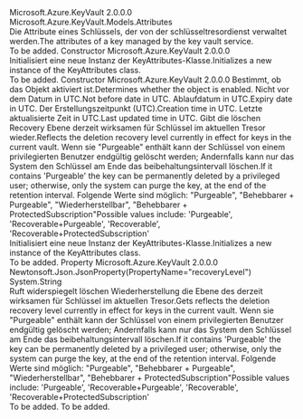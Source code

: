 <Type Name="KeyAttributes" FullName="Microsoft.Azure.KeyVault.Models.KeyAttributes">
  <TypeSignature Language="C#" Value="public class KeyAttributes : Microsoft.Azure.KeyVault.Models.Attributes" />
  <TypeSignature Language="ILAsm" Value=".class public auto ansi beforefieldinit KeyAttributes extends Microsoft.Azure.KeyVault.Models.Attributes" />
  <TypeSignature Language="DocId" Value="T:Microsoft.Azure.KeyVault.Models.KeyAttributes" />
  <TypeSignature Language="VB.NET" Value="Public Class KeyAttributes&#xA;Inherits Attributes" />
  <TypeSignature Language="F#" Value="type KeyAttributes = class&#xA;    inherit Attributes" />
  <AssemblyInfo>
    <AssemblyName>Microsoft.Azure.KeyVault</AssemblyName>
    <AssemblyVersion>2.0.0.0</AssemblyVersion>
  </AssemblyInfo>
  <Base>
    <BaseTypeName>Microsoft.Azure.KeyVault.Models.Attributes</BaseTypeName>
  </Base>
  <Interfaces />
  <Docs>
    <summary>
            <span data-ttu-id="0b723-101">Die Attribute eines Schlüssels, der von der schlüsseltresordienst verwaltet werden.</span><span class="sxs-lookup"><span data-stu-id="0b723-101">The attributes of a key managed by the key vault service.</span></span>
            </summary>
    <remarks>To be added.</remarks>
  </Docs>
  <Members>
    <Member MemberName=".ctor">
      <MemberSignature Language="C#" Value="public KeyAttributes ();" />
      <MemberSignature Language="ILAsm" Value=".method public hidebysig specialname rtspecialname instance void .ctor() cil managed" />
      <MemberSignature Language="DocId" Value="M:Microsoft.Azure.KeyVault.Models.KeyAttributes.#ctor" />
      <MemberSignature Language="VB.NET" Value="Public Sub New ()" />
      <MemberType>Constructor</MemberType>
      <AssemblyInfo>
        <AssemblyName>Microsoft.Azure.KeyVault</AssemblyName>
        <AssemblyVersion>2.0.0.0</AssemblyVersion>
      </AssemblyInfo>
      <Parameters />
      <Docs>
        <summary>
            <span data-ttu-id="0b723-102">Initialisiert eine neue Instanz der KeyAttributes-Klasse.</span><span class="sxs-lookup"><span data-stu-id="0b723-102">Initializes a new instance of the KeyAttributes class.</span></span>
            </summary>
        <remarks>To be added.</remarks>
      </Docs>
    </Member>
    <Member MemberName=".ctor">
      <MemberSignature Language="C#" Value="public KeyAttributes (Nullable&lt;bool&gt; enabled = null, Nullable&lt;DateTime&gt; notBefore = null, Nullable&lt;DateTime&gt; expires = null, Nullable&lt;DateTime&gt; created = null, Nullable&lt;DateTime&gt; updated = null, string recoveryLevel = null);" />
      <MemberSignature Language="ILAsm" Value=".method public hidebysig specialname rtspecialname instance void .ctor(valuetype System.Nullable`1&lt;bool&gt; enabled, valuetype System.Nullable`1&lt;valuetype System.DateTime&gt; notBefore, valuetype System.Nullable`1&lt;valuetype System.DateTime&gt; expires, valuetype System.Nullable`1&lt;valuetype System.DateTime&gt; created, valuetype System.Nullable`1&lt;valuetype System.DateTime&gt; updated, string recoveryLevel) cil managed" />
      <MemberSignature Language="DocId" Value="M:Microsoft.Azure.KeyVault.Models.KeyAttributes.#ctor(System.Nullable{System.Boolean},System.Nullable{System.DateTime},System.Nullable{System.DateTime},System.Nullable{System.DateTime},System.Nullable{System.DateTime},System.String)" />
      <MemberSignature Language="VB.NET" Value="Public Sub New (Optional enabled As Nullable(Of Boolean) = null, Optional notBefore As Nullable(Of DateTime) = null, Optional expires As Nullable(Of DateTime) = null, Optional created As Nullable(Of DateTime) = null, Optional updated As Nullable(Of DateTime) = null, Optional recoveryLevel As String = null)" />
      <MemberSignature Language="F#" Value="new Microsoft.Azure.KeyVault.Models.KeyAttributes : Nullable&lt;bool&gt; * Nullable&lt;DateTime&gt; * Nullable&lt;DateTime&gt; * Nullable&lt;DateTime&gt; * Nullable&lt;DateTime&gt; * string -&gt; Microsoft.Azure.KeyVault.Models.KeyAttributes" Usage="new Microsoft.Azure.KeyVault.Models.KeyAttributes (enabled, notBefore, expires, created, updated, recoveryLevel)" />
      <MemberType>Constructor</MemberType>
      <AssemblyInfo>
        <AssemblyName>Microsoft.Azure.KeyVault</AssemblyName>
        <AssemblyVersion>2.0.0.0</AssemblyVersion>
      </AssemblyInfo>
      <Parameters>
        <Parameter Name="enabled" Type="System.Nullable&lt;System.Boolean&gt;" />
        <Parameter Name="notBefore" Type="System.Nullable&lt;System.DateTime&gt;" />
        <Parameter Name="expires" Type="System.Nullable&lt;System.DateTime&gt;" />
        <Parameter Name="created" Type="System.Nullable&lt;System.DateTime&gt;" />
        <Parameter Name="updated" Type="System.Nullable&lt;System.DateTime&gt;" />
        <Parameter Name="recoveryLevel" Type="System.String" />
      </Parameters>
      <Docs>
        <param name="enabled"><span data-ttu-id="0b723-103">Bestimmt, ob das Objekt aktiviert ist.</span><span class="sxs-lookup"><span data-stu-id="0b723-103">Determines whether the object is enabled.</span></span></param>
        <param name="notBefore"><span data-ttu-id="0b723-104">Nicht vor dem Datum in UTC.</span><span class="sxs-lookup"><span data-stu-id="0b723-104">Not before date in UTC.</span></span></param>
        <param name="expires"><span data-ttu-id="0b723-105">Ablaufdatum in UTC.</span><span class="sxs-lookup"><span data-stu-id="0b723-105">Expiry date in UTC.</span></span></param>
        <param name="created"><span data-ttu-id="0b723-106">Der Erstellungszeitpunkt (UTC).</span><span class="sxs-lookup"><span data-stu-id="0b723-106">Creation time in UTC.</span></span></param>
        <param name="updated"><span data-ttu-id="0b723-107">Letzte aktualisierte Zeit in UTC.</span><span class="sxs-lookup"><span data-stu-id="0b723-107">Last updated time in UTC.</span></span></param>
        <param name="recoveryLevel"><span data-ttu-id="0b723-108">Gibt die löschen Recovery Ebene derzeit wirksamen für Schlüssel im aktuellen Tresor wieder.</span><span class="sxs-lookup"><span data-stu-id="0b723-108">Reflects the deletion recovery level currently in effect for keys in the current vault.</span></span> <span data-ttu-id="0b723-109">Wenn sie "Purgeable" enthält kann der Schlüssel von einem privilegierten Benutzer endgültig gelöscht werden; Andernfalls kann nur das System den Schlüssel am Ende das beibehaltungsintervall löschen.</span><span class="sxs-lookup"><span data-stu-id="0b723-109">If it contains 'Purgeable' the key can be permanently deleted by a privileged user; otherwise, only the system can purge the key, at the end of the retention interval.</span></span> <span data-ttu-id="0b723-110">Folgende Werte sind möglich: "Purgeable", "Behebbarer + Purgeable", "Wiederherstellbar", "Behebbarer + ProtectedSubscription"</span><span class="sxs-lookup"><span data-stu-id="0b723-110">Possible values include: 'Purgeable', 'Recoverable+Purgeable', 'Recoverable', 'Recoverable+ProtectedSubscription'</span></span></param>
        <summary>
            <span data-ttu-id="0b723-111">Initialisiert eine neue Instanz der KeyAttributes-Klasse.</span><span class="sxs-lookup"><span data-stu-id="0b723-111">Initializes a new instance of the KeyAttributes class.</span></span>
            </summary>
        <remarks>To be added.</remarks>
      </Docs>
    </Member>
    <Member MemberName="RecoveryLevel">
      <MemberSignature Language="C#" Value="public string RecoveryLevel { get; }" />
      <MemberSignature Language="ILAsm" Value=".property instance string RecoveryLevel" />
      <MemberSignature Language="DocId" Value="P:Microsoft.Azure.KeyVault.Models.KeyAttributes.RecoveryLevel" />
      <MemberSignature Language="VB.NET" Value="Public ReadOnly Property RecoveryLevel As String" />
      <MemberSignature Language="F#" Value="member this.RecoveryLevel : string" Usage="Microsoft.Azure.KeyVault.Models.KeyAttributes.RecoveryLevel" />
      <MemberType>Property</MemberType>
      <AssemblyInfo>
        <AssemblyName>Microsoft.Azure.KeyVault</AssemblyName>
        <AssemblyVersion>2.0.0.0</AssemblyVersion>
      </AssemblyInfo>
      <Attributes>
        <Attribute>
          <AttributeName>Newtonsoft.Json.JsonProperty(PropertyName="recoveryLevel")</AttributeName>
        </Attribute>
      </Attributes>
      <ReturnValue>
        <ReturnType>System.String</ReturnType>
      </ReturnValue>
      <Docs>
        <summary>
            <span data-ttu-id="0b723-112">Ruft widerspiegelt löschen Wiederherstellung die Ebene des derzeit wirksamen für Schlüssel im aktuellen Tresor.</span><span class="sxs-lookup"><span data-stu-id="0b723-112">Gets reflects the deletion recovery level currently in effect for keys in the current vault.</span></span> <span data-ttu-id="0b723-113">Wenn sie "Purgeable" enthält kann der Schlüssel von einem privilegierten Benutzer endgültig gelöscht werden; Andernfalls kann nur das System den Schlüssel am Ende das beibehaltungsintervall löschen.</span><span class="sxs-lookup"><span data-stu-id="0b723-113">If it contains 'Purgeable' the key can be permanently deleted by a privileged user; otherwise, only the system can purge the key, at the end of the retention interval.</span></span>
            <span data-ttu-id="0b723-114">Folgende Werte sind möglich: "Purgeable", "Behebbarer + Purgeable", "Wiederherstellbar", "Behebbarer + ProtectedSubscription"</span><span class="sxs-lookup"><span data-stu-id="0b723-114">Possible values include: 'Purgeable', 'Recoverable+Purgeable', 'Recoverable', 'Recoverable+ProtectedSubscription'</span></span>
            </summary>
        <value>To be added.</value>
        <remarks>To be added.</remarks>
      </Docs>
    </Member>
  </Members>
</Type>
